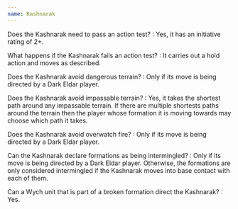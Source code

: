 ```yaml
---
name: Kashnarak
---
```

Does the Kashnarak need to pass an action test?
: Yes, it has an initiative rating of 2+.

What happens if the Kashnarak fails an action test?
: It carries out a hold action and moves as described.

Does the Kashnarak avoid dangerous terrain?
: Only if its move is being directed by a Dark Eldar player.

Does the Kashnarak avoid impassable terrain?
: Yes, it takes the shortest path around any impassable terrain. If there are multiple shortests paths around the terrain then the player whose formation it is moving towards may choose which path it takes.

Does the Kashnarak avoid overwatch fire?
: Only if its move is being directed by a Dark Eldar player.

Can the Kashnarak declare formations as being intermingled?
: Only if its move is being directed by a Dark Eldar player. Otherwise, the formations are only considered intermingled if the Kashnarak moves into base contact with each of them.

Can a Wych unit that is part of a broken formation direct the Kashnarak?
: Yes.